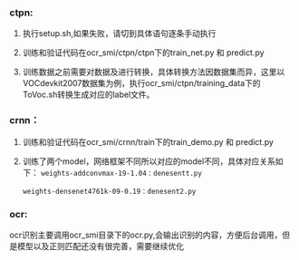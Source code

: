 ### ctpn:
1. 执行setup.sh,如果失败，请切到具体语句逐条手动执行  

2. 训练和验证代码在ocr_smi/ctpn/ctpn下的train_net.py 和 predict.py  

3. 训练数据之前需要对数据及进行转换，具体转换方法因数据集而异，这里以VOCdevkit2007数据集为例，执行ocr_smi/ctpn/training_data下的ToVoc.sh转换生成对应的label文件。

### crnn：
1. 训练和验证代码在ocr_smi/crnn/train下的train_demo.py 和 predict.py  
2. 训练了两个model，网络框架不同所以对应的model不同，具体对应关系如下：
 `weights-addconvmax-19-1.04：denesentt.py`
 
    `weights-densenet4761k-09-0.19：denesent2.py`  

### ocr:
ocr识别主要调用ocr_smi目录下的ocr.py,会输出识别的内容，方便后台调用，但是模型以及正则匹配还没有很完善，需要继续优化